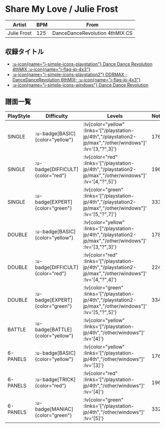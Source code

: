# Share My Love / Julie Frost

|Artist|BPM|From|
|------|---|----|
|Julie Frost|125|DanceDanceRevolution 4thMIX CS|

## 収録タイトル

- [ :u-icon{name="i-simple-icons-playstation"} Dance Dance Revolution 4thMIX :u-icon{name="i-flag-jp-4x3"} ](/playstation-jp/4th)
- [ :u-icon{name="i-simple-icons-playstation2"} DDRMAX -DanceDanceRevolution 6thMIX- :u-icon{name="i-flag-jp-4x3"} ](/playstation2-jp/max)
- [ :u-icon{name="i-simple-icons-windows"} Dance Dance Revolution](/other/windows)

## 譜面一覧

|PlayStyle|Difficulty|Levels|Notes|Movie|
|---------|----------|------|-----|-----|
|SINGLE| :u-badge[BASIC]{color="yellow"} | :lv{color="yellow" :links='["/playstation-jp/4th","/playstation2-jp/max","/other/windows"]' :lv='[3,"?",3]'} |176/0||
|SINGLE| :u-badge[DIFFICULT]{color="red"} | :lv{color="red" :links='["/playstation-jp/4th","/playstation2-jp/max","/other/windows"]' :lv='[4,"?",5]'} |196/0||
|SINGLE| :u-badge[EXPERT]{color="green"} | :lv{color="green" :links='["/playstation-jp/4th","/playstation2-jp/max","/other/windows"]' :lv='[5,"?",7]'} |333/0||
|DOUBLE| :u-badge[BASIC]{color="yellow"} | :lv{color="yellow" :links='["/playstation-jp/4th","/playstation2-jp/max","/other/windows"]' :lv='[3,"?",3]'} |178/0||
|DOUBLE| :u-badge[DIFFICULT]{color="red"} | :lv{color="red" :links='["/playstation-jp/4th","/playstation2-jp/max","/other/windows"]' :lv='[4,"?",4]'} |224/0||
|DOUBLE| :u-badge[EXPERT]{color="green"} | :lv{color="green" :links='["/playstation-jp/4th","/playstation2-jp/max","/other/windows"]' :lv='[5,"?",5]'} |334/0||
|BATTLE| :u-badge[BATTLE]{color="yellow"} | :lv{color="yellow" :links='["/playstation-jp/4th","/other/windows"]' :lv='[4]'} |||
|6-PANELS| :u-badge[BASIC]{color="yellow"} | :lv{color="yellow" :links='["/playstation-jp/4th","/other/windows"]' :lv='[3]'} |176/0||
|6-PANELS| :u-badge[TRICK]{color="red"} | :lv{color="red" :links='["/playstation-jp/4th","/other/windows"]' :lv='[4]'} |196/0||
|6-PANELS| :u-badge[MANIAC]{color="green"} | :lv{color="green" :links='["/playstation-jp/4th","/other/windows"]' :lv='[5]'} |332/0||
